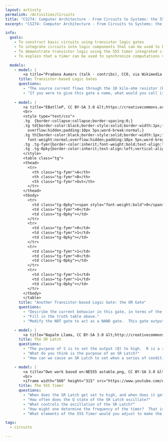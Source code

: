 ```yaml
---
layout: activity
permalink: /Activities/Circuits
title: "CS274: Computer Architecture - From Circuits to Systems: the 555 Timer"
excerpt: "CS274: Computer Architecture - From Circuits to Systems: the 555 Timer"

info:
  goals:
    - To construct basic circuits using transistor logic gates
    - To integrate circuits into logic components that can be used to build modern computers
    - To demonstrate transistor logic using the 555 timer integrated circuit
    - To explain that a timer can be used to synchronize computations via a clock

  models:
    - model: |
        <a title="Pradana Aumars (talk · contribs), CC0, via Wikimedia Commons" href="https://commons.wikimedia.org/wiki/File:Simplified_NOT_gate_circuit_using_transistor.svg"><img width="256" alt="Simplified NOT gate circuit using transistor" src="https://upload.wikimedia.org/wikipedia/commons/thumb/a/a0/Simplified_NOT_gate_circuit_using_transistor.svg/256px-Simplified_NOT_gate_circuit_using_transistor.svg.png"></a>
      title: Transistor-based Logic Gates
      questions:
        - "The source current flows through the 10 kilo-ohm resistor (R_1) at the top of the figure.  If current is applied to the transistor (T) at point A, the gate will close and the current will be allowed to pass to ground.  Otherwise, the gate will be open and the current will be forced to flow to the output (S).  If A is high, what is the output on S?  What is the output on S if A is low?" 
        - "If you were to give this gate a name, what would you call it?"
        
    - model: |
        <a title="EBatlleP, CC BY-SA 3.0 &lt;https://creativecommons.org/licenses/by-sa/3.0&gt;, via Wikimedia Commons" href="https://commons.wikimedia.org/wiki/File:Transistor_OR_Gate.png"><img width="256" alt="Transistor OR Gate" src="https://upload.wikimedia.org/wikipedia/commons/0/01/Transistor_OR_Gate.png"></a>
        <br>
        <style type="text/css">
        .tg  {border-collapse:collapse;border-spacing:0;}
        .tg td{border-color:black;border-style:solid;border-width:1px;font-family:Arial, sans-serif;font-size:14px;
          overflow:hidden;padding:10px 5px;word-break:normal;}
        .tg th{border-color:black;border-style:solid;border-width:1px;font-family:Arial, sans-serif;font-size:14px;
          font-weight:normal;overflow:hidden;padding:10px 5px;word-break:normal;}
        .tg .tg-fymr{border-color:inherit;font-weight:bold;text-align:left;vertical-align:top}
        .tg .tg-0pky{border-color:inherit;text-align:left;vertical-align:top}
        </style>
        <table class="tg">
        <thead>
          <tr>
            <th class="tg-fymr">A</th>
            <th class="tg-fymr">B</th>
            <th class="tg-fymr">Out</th>
          </tr>
        </thead>
        <tbody>
          <tr>
            <td class="tg-0pky"><span style="font-weight:bold">0</span></td>
            <td class="tg-fymr">0</td>
            <td class="tg-0pky"></td>
          </tr>
          <tr>
            <td class="tg-fymr">0</td>
            <td class="tg-fymr">1</td>
            <td class="tg-0pky"></td>
          </tr>
          <tr>
            <td class="tg-fymr">1</td>
            <td class="tg-fymr">0</td>
            <td class="tg-0pky"></td>
          </tr>
          <tr>
            <td class="tg-fymr">1</td>
            <td class="tg-fymr">1</td>
            <td class="tg-0pky"></td>
          </tr>
        </tbody>
        </table>        
      title: "Another Transistor-based Logic Gate: the OR Gate"
      questions:
        - "Describe the current behavior in this gate, in terms of the two inputs A and B."
        - "Fill in the truth table above."
        - "Modify the NOT gate to act as a NAND gate.  This gate outputs low if both A and B are high, and outputs high otherwise.  That is, it is the opposite of an AND gate (hence &quot;NOT AND&quot;).  Hint: this gate looks nearly identical to the NOT gate, but has an additional input B that drives an additional transistor between T and ground."

    - model: |
        <a title="Napalm Llama, CC BY-SA 3.0 &lt;http://creativecommons.org/licenses/by-sa/3.0/&gt;, via Wikimedia Commons" href="https://commons.wikimedia.org/wiki/File:R-S_mk2.gif"><img width="256" alt="R-S mk2" src="https://upload.wikimedia.org/wikipedia/commons/c/c6/R-S_mk2.gif"></a>
      title: The SR Latch
      questions:
        - "The purpose of S is to set the output (Q) to high.  R is a reset, and sets Q to low.  Q bar is just the opposite of Q.  If Q is set to high by setting S to high, why does Q remain high even when turning off the current to S?  As a hint: notice that you aren't sure the output of the NOR gate following the S input, but since you know R must be 0, you do know its output.  Use this to trace the rest of the circuit."
        - "What do you think is the purpose of an SR Latch?"
        - "How can we cause an SR Latch to set when a series of conditions occur: for example, to unlock our door when it is warm and not raining outside?"

    - model: |
        <a title="Own work based on:NE555 astable.png, CC BY-SA 3.0 &lt;http://creativecommons.org/licenses/by-sa/3.0/&gt;, via Wikimedia Commons" href="https://commons.wikimedia.org/wiki/File:555_esquema.png"><img width="512" alt="555 esquema" src="https://upload.wikimedia.org/wikipedia/commons/thumb/2/2e/555_esquema.png/512px-555_esquema.png"></a>
        <br>
        <iframe width="560" height="315" src="https://www.youtube.com/embed/kRlSFm519Bo" title="YouTube video player" frameborder="0" allow="accelerometer; clipboard-write; encrypted-media; gyroscope; picture-in-picture; web-share" allowfullscreen></iframe>
      title: The 555 Timer
      questions:
        - "When does the SR Latch get set to high, and when does it get set to low?"
        - "How often does the Q state of the SR Latch oscillate?"
        - "What controls the oscillation of the SR Latch?"
        - "How might one determine the frequency of the timer?  That is, what should the period of a timer or clock be when used inside a computer?  Could you make the timer as fast as you want?  Why or why not?"
        - "What elements of the 555 Timer would you adjust to make the SR Latch oscillate faster or slower?"

tags:
  - circuits

---
```


